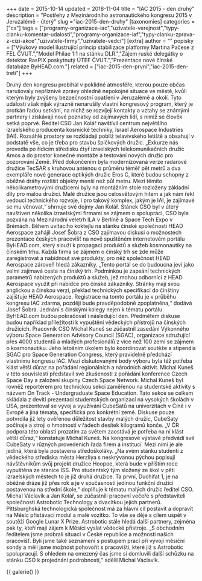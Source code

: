 +++
date = 2015-10-14
updated = 2018-11-04
title = "IAC 2015 - den druhý"
description = "Postřehy z Mezinárodního astronautického kongresu 2015 v Jeruzalémě - úterý"
slug ="iac-2015-den-druhy"
[taxonomies]
categories = ["cs"]
tags = ["programy-organizace-iac","uzivatele-verejnost","typy-clanku-komentar-udalosti","programy-organizace-iaf","typy-clanku-zprava-z-cizi-akce","uzivatele-firmy","uzivatele-vedci"]
[extra]
author = ""
popisky = ["Výukový model ilustrující princip stabilizace platformy Martina Pačese z FEL ČVUT.","Model Philae 1:1 na stánku DLR.","Zájem ruské delegátky o detektor RasPIX poskytnutý ÚTEF ČVUT.","Prezentace nové čínské databáze ByHEAD.com."]
related = ["iac-2015-den-prvni","iac-2015-den-treti"]
+++

Druhý den kongresu probíhal v poklidné atmosféře, kterou pouze občas narušovaly nepříznivé zprávy ohledně nepokojné situace ve městě, kvůli kterým byly zvýšeny bezpečnostní opatření v Jeruzalémě a okolí. Tyto události však nijak výrazně nenarušily vlastní kongresový program, který je protkán řadou setkání, na nichž se rozvíjejí kontakty a vztahy se známými partnery i získávají nové poznatky od zajímavých lidí, s nimiž se člověk setká poprvé. Ředitel CSO Jan Kolář navštívil centrum největšího izraelského producenta kosmické techniky, Israel Aerospace Industries (IAI). Rozsáhlé prostory se rozkládají poblíž telavivského letiště a obsahují v podstatě vše, co je třeba pro stavbu špičkových družic. „Exkurze nás provedla po řídícím středisku čtyř izraelských telekomunikačních družic Amos a do prostor konečné montáže a testování nových družic pro pozorování Země. Před dokončením byla modernizovaná verze radarové družice TecSAR s kruhovou anténou o průměru téměř pět metrů a dva exempláře nové generace optikých družic Eros C, které budou schopny z oběžné dráhy rozlišit objekty menší než půl metru. Mezi těmito několikametrovými družicemi byly na montážním stole rozloženy základní díly pro malou družici. Malé družice jsou celosvětovým hitem a jak nám řekl vedoucí technického rozvoje, i pro takový komplex, jakým je IAI, je zajímavé se mu věnovat,“ shrnuje své dojmy Jan Kolář. Stánek CSO byl v úterý navštíven několika izraelskými firmami se zájmem o spolupráci, CSO byla pozvána na Mezinárodní veletrh ILA v Berlíně a Space Tech Expo v Brémách. Během uvítacího koktejlu na stánku čínské společnosti HEAD Aerospace zahájil Josef Šobra z CSO zajímavou diskusi o možnostech prezentace českých pracovišť na nově spuštěném internetovém portálu ByHEAD.com, který slouží k propagaci produktů a služeb kosmonautiky na čínském trhu. Každá firma se zájmem o čínský trh se zde může zaregistrovat a nabídnout své produkty, pro něž společnost HEAD Aerospace zároveň hledá zákazníky. „Tento portál se do budoucna jeví jako velmi zajímavá cesta na čínský trh. Podmínkou je zapsání technických parametrů nabízených produktů a služeb, jež mohou odborníci z HEAD Aerospace využít při nabídce pro čínské zákazníky. Stránky mají svou anglickou a čínskou verzi, překlad technických specifikací do čínštiny zajišťuje HEAD Aerospace. Registrace na tomto portálu je v průběhu kongresu IAC zdarma, později bude pravděpodobně zpoplatněna,“ dodává Josef Šobra. Jednání s čínskými kolegy nejen k tématu portálu ByHEAD.com budou pokračovat i následující den. Předmětem diskuse budou například příležitosti k vypuštění vědeckých přístrojů na čínských družicích. Pracovník CSO Michal Kuneš se zúčastnil zasedání Výkonného výboru Space Generation Advisory Council (SGAC), organizace sdružující přes 4000 studentů a mladých profesionálů z více než 100 zemí se zájmem o kosmonautiku. Jeho letošním úkolem bylo koordinovat soutěže a stipendia SGAC pro Space Generation Congress, který pravidelně předchází vlastnímu kongresu IAC. Mezi diskutovanými body výboru byla též potřeba klást větší důraz na pořádání regionálních a národních aktivit. Michal Kuneš v této souvislosti představil své zkušenosti z pořádání konference Czech Space Day a založení skupiny Czech Space Network. Michal Kuneš byl rovněž reportérem pro technickou sekci zaměřenou na studentské aktivity s názvem On Track - Undergraduate Space Education. Tato sekce se celkem skládala z devíti prezentací studentských organizací na vysokých školách v USA, prezentoval se vývoj a využívání CubeSatů na univerzitách v Číně i v Evropě a jiná témata, specifická pro konkrétní země. Diskuse pouze potvrdila již lety ověřenou důležitost stavby malých družic, CubeSaty počínaje a stroji o hmotnosti v řádech desítek kilogramů konče. „V ČR podpora této oblasti prozatím za světem zaostává je potřeba na ni klást větší důraz,“ konstatuje Michal Kuneš. Na kongresové výstavě předvádí své CubeSaty v různých provedeních řada firem a institucí. Mezi nimi je ale jediná, která byla postavena středoškoláky. „Na svém stánku studenti z vědeckého střediska města Herzliya s neskrývanou pýchou popisují návštěvníkům svůj projekt družice Hoopoe, která bude v příštím roce vypuštěna ze stanice ISS. Pro studentský tým složený ze škol v pěti izraelských městech to je již druhá družice. Ta první, Duchifat 1, je na oběžné dráze již přes rok a je v současnosti jedinou funkční družicí postavenou na střední škole,“ doplňuje k tématu malých družic ředitel CSO. Michal Václavík a Jan Kolář, se zúčastnili pracovní večeře s představiteli společnosti Astrobotic Technology a dvacítkou jejích partnerů. Pittsburghská technologická společnost má za hlavní cíl postavit a dopravit na Měsíc přistávací modul a malé vozítko. To vše se děje s cílem uspět v soutěži Google Lunar X Prize. Astrobotic stále hledá další partnery, zejména pak ty, kteří mají zájem k Měsíci vyslat vědecké přístroje. „S obchodním ředitelem jsme probrali situaci v České republice a možnosti našich pracovišť. Byli jsme také seznámeni s postupem prací při vývoji měsíční sondy a měli jsme možnost pohovořit s pracovišti, které již s Astrobotic spolupracují. S ohledem na omezený čas jsme si domluvili další schůzku na stánku CSO k projednání podrobností,“ sdělil Michal Václavík.

{{ galerie() }}
